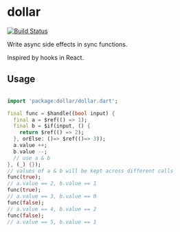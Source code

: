 # dollar

[![Build Status](https://travis-ci.com/pinyin/dollar.svg?branch=master)](https://travis-ci.com/pinyin/dollar)

Write async side effects in sync functions.

Inspired by hooks in React.

## Usage

```dart

import 'package:dollar/dollar.dart';

final func = $handle((bool input) {
  final a = $ref(() => 1);
  final b = $if(input, () {
    return $ref(() => 2);
  }, orElse: ()=> $ref(()=> 3));
  a.value ++; 
  b.value --;
  // use a & b 
}, (_) {});
// values of a & b will be kept across different calls
func(true);
// a.value == 2, b.value == 1
func(true);
// a.value == 3, b.value == 0
func(false);
// a.value == 4, b.value == 2
func(false);
// a.value == 5, b.value == 1

```


